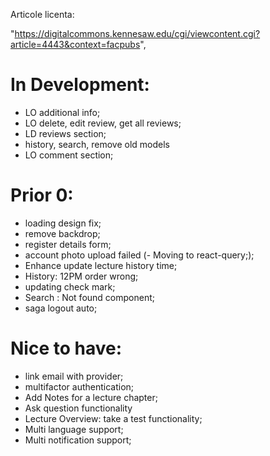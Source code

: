 Articole licenta:

"https://digitalcommons.kennesaw.edu/cgi/viewcontent.cgi?article=4443&context=facpubs",

# In Development:

- LO additional info;
- LO delete, edit review, get all reviews;
- LD reviews section;
- history, search, remove old models
- LO comment section;

# Prior 0:

- loading design fix;
- remove backdrop;
- register details form;
- account photo upload failed (- Moving to react-query;);
- Enhance update lecture history time;
- History: 12PM order wrong;
- updating check mark;
- Search : Not found component;
- saga logout auto;

# Nice to have:

- link email with provider;
- multifactor authentication;
- Add Notes for a lecture chapter;
- Ask question functionality
- Lecture Overview: take a test functionality;
- Multi language support;
- Multi notification support;
